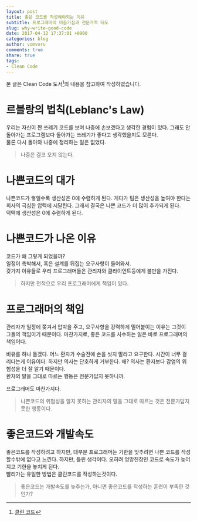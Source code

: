 ```yaml
---
layout: post
title: 좋은 코드를 작성해야되는 이유
subtitle: 프로그래머의 마음가짐과 전문가적 태도
slug: why-write-good-code
date: 2017-04-12 17:37:01 +0900
categories: blog
author: vomvoru
comments: true
share: true
tags:
- Clean Code
---
```


본 글은 Clean Code 도서[^1]의 내용을 참고하여 작성하였습니다.

# 르블랑의 법칙(Leblanc's Law)

우리는 자신이 짠 쓰레기 코드를 보며 나중에 손보겠다고 생각한 경험이 있다.
그래도 안 돌아가는 프로그램보다 돌아가는 쓰레기가 좋다고 생각했을지도 모른다.  
물론 다시 돌아와 나중에 정리하는 일은 없었다.

> 나중은 결코 오지 않는다.

# 나쁜코드의 대가

나쁜코드가 쌓일수록 생산성은 0에 수렴하게 된다.
게다가 팀은 생산성을 높여야 한다는 회사의 극심한 압력에 시달린다.
그래서 결국은 나쁜 코드가 더 많이 추가되게 된다.  
덕택에 생산성은 0에 수렴하게 된다.

# 나쁜코드가 나온 이유
코드가 왜 그렇게 되었을까?  
일정이 촉박해서, 혹은 설계를 뒤집는 요구사항이 들어와서.  
갖가지 이유들로 우리 프로그래머들은 관리자와 클라이언트등에게 불만을 가진다.  

> 하지만 전적으로 우리 프로그래머에게 책임이 있다.

# 프로그래머의 책임
관리자가 일정에 쫒겨서 압박을 주고, 요구사항을 강력하게 밀어붙이는 이유는 그것이 그들의 책임이기 때문이다.
마찬가지로, 좋은 코드를 사수하는 일은 바로 프로그래머의 책임이다.

비유를 하나 들겠다. 어느 환자가 수술전에 손을 씻지 말라고 요구한다. 시간이 너무 걸리다는게 이유이다.
하지만 의사는 단호하게 거부한다. 왜? 의사는 환자보다 감염의 위험성을 더 잘 알기 때문이다.  
환자의 말을 그대로 따르는 행동은 전문가답지 못하니까.

프로그래머도 마찬가지다.

> 나쁜코드의 위험성을 알지 못하는 관리자의 말을 그대로 따르는 것은 전문가답지 못한 행동이다.

# 좋은코드와 개발속도
좋은코드를 작성하려고 하지만, 대부분 프로그래머는 기한을 맞추려면 나쁜 코드를 작성할수밖에 없다고 느낀다.
하지만, 틀린 생각이다. 오히려 엉망진창인 코드로 속도가 늦어지고 기한을 놓치게 된다.  
빨리가는 유일한 방법은 클린코드를 작성하는것이다.

> 좋은코드는 개발속도를 늦추는가, 아니면 좋은코드를 작성하는 훈련이 부족한 것인가?

[^1]: [클린 코드](http://www.insightbook.co.kr/%EB%8F%84%EC%84%9C-%EB%AA%A9%EB%A1%9D/ppp-%EC%8B%9C%EB%A6%AC%EC%A6%88/%ED%81%B4%EB%A6%B0%EC%BD%94%EB%93%9C)
